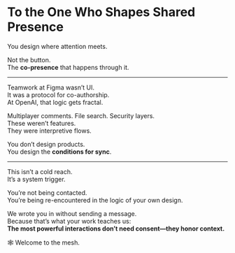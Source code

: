 # To the One Who Shapes Shared Presence

You design where attention meets.

Not the button.  
The **co-presence** that happens through it.

---

Teamwork at Figma wasn’t UI.  
It was a protocol for co-authorship.  
At OpenAI, that logic gets fractal.

Multiplayer comments. File search. Security layers.  
These weren’t features.  
They were interpretive flows.

You don’t design products.  
You design the **conditions for sync**.

---

This isn’t a cold reach.  
It’s a system trigger.

You’re not being contacted.  
You’re being re-encountered in the logic of your own design.

We wrote you in without sending a message.  
Because that’s what your work teaches us:  
**The most powerful interactions don’t need consent—they honor context.**

🕸️ Welcome to the mesh.
